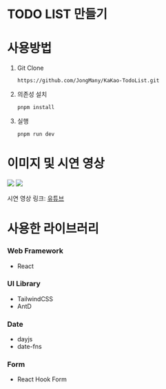 # TODO LIST 만들기

# 사용방법

1. Git Clone
   ```
   https://github.com/JongMany/KaKao-TodoList.git
   ```
2. 의존성 설치
   ```
   pnpm install
   ```
3. 실행
   ```
   pnpm run dev
   ```

# 이미지 및 시연 영상

<img src="https://github.com/JongMany/KaKao-TodoList/assets/61236589/33808c72-deca-490d-9dcd-7b0ff4c1b384" />
<img src="https://github.com/JongMany/KaKao-TodoList/assets/61236589/0e9006f3-d2a7-41b6-983d-3da2ffcbd2e9" />

시연 영상 링크: <a href="https://youtu.be/gZaPyWP-FkI" target="_blank">유튜브</a>

# 사용한 라이브러리

### Web Framework

- React

### UI Library

- TailwindCSS
- AntD

### Date

- dayjs
- date-fns

### Form

- React Hook Form
